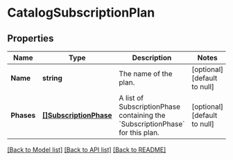 # CatalogSubscriptionPlan

## Properties
Name | Type | Description | Notes
------------ | ------------- | ------------- | -------------
**Name** | **string** | The name of the plan. | [optional] [default to null]
**Phases** | [**[]SubscriptionPhase**](SubscriptionPhase.md) | A list of SubscriptionPhase containing the &#x60;SubscriptionPhase&#x60; for this plan. | [optional] [default to null]

[[Back to Model list]](../README.md#documentation-for-models) [[Back to API list]](../README.md#documentation-for-api-endpoints) [[Back to README]](../README.md)

